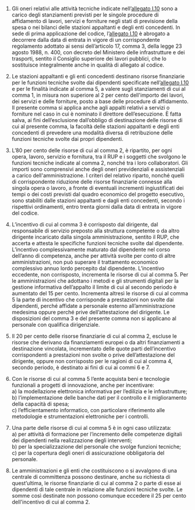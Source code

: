 1. Gli oneri relativi alle attività tecniche indicate nell’[allegato I.10](/index.html?section=attachment-1-10&version=1) sono a carico degli stanziamenti previsti per le singole procedure di affidamento di lavori, servizi e forniture negli stati di previsione della spesa o nei bilanci delle stazioni appaltanti e degli enti concedenti. In sede di prima applicazione del codice, l’[allegato I.10](/index.html?section=attachment-1-10&version=1) è abrogato a decorrere dalla data di entrata in vigore di un corrispondente regolamento adottato ai sensi dell’articolo 17, comma 3, della legge 23 agosto 1988, n. 400, con decreto del Ministero delle infrastrutture e dei trasporti, sentito il Consiglio superiore dei lavori pubblici, che lo sostituisce integralmente anche in qualità di allegato al codice.

2. Le stazioni appaltanti e gli enti concedenti destinano risorse finanziarie per le funzioni tecniche svolte dai dipendenti specificate nell’[allegato I.10](/index.html?section=attachment-1-10&version=1) e per le finalità indicate al comma 5, a valere sugli stanziamenti di cui al comma 1, in misura non superiore al 2 per cento dell'importo dei lavori, dei servizi e delle forniture, posto a base delle procedure di affidamento. Il presente comma si applica anche agli appalti relativi a servizi o forniture nel caso in cui è nominato il direttore dell’esecuzione. È fatta salva, ai fini dell’esclusione dall’obbligo di destinazione delle risorse di cui al presente comma, la facoltà delle stazioni appaltanti e degli enti concedenti di prevedere una modalità diversa di retribuzione delle funzioni tecniche svolte dai propri dipendenti.
3. L’80 per cento delle risorse di cui al comma 2, è ripartito, per ogni opera, lavoro, servizio e fornitura, tra il RUP e i soggetti che svolgono le funzioni tecniche indicate al comma 2, nonché tra i loro collaboratori. Gli importi sono comprensivi anche degli oneri previdenziali e assistenziali a carico dell'amministrazione. I criteri del relativo riparto, nonché quelli di corrispondente riduzione delle risorse finanziarie connesse alla singola opera o lavoro, a fronte di eventuali incrementi ingiustificati dei tempi o dei costi previsti dal quadro economico del progetto esecutivo, sono stabiliti dalle stazioni appaltanti e dagli enti concedenti, secondo i rispettivi ordinamenti, entro trenta giorni dalla data di entrata in vigore del codice.

4. L’incentivo di cui al comma 3 è corrisposto dal dirigente, dal responsabile di servizio preposto alla struttura competente o da altro dirigente incaricato dalla singola amministrazione, sentito il RUP, che accerta e attesta le specifiche funzioni tecniche svolte dal dipendente. L’incentivo complessivamente maturato dal dipendente nel corso dell’anno di competenza, anche per attività svolte per conto di altre amministrazioni, non può superare il trattamento economico complessivo annuo lordo percepito dal dipendente. L’incentivo eccedente, non corrisposto, incrementa le risorse di cui al comma 5. Per le amministrazioni che adottano i metodi e gli strumenti digitali per la gestione informativa dell’appalto il limite di cui al secondo periodo è aumentato del 15 per cento. Incrementa altresì le risorse di cui al comma 5 la parte di incentivo che corrisponde a prestazioni non svolte dai dipendenti, perché affidate a personale esterno all’amministrazione medesima oppure perché prive dell’attestazione del dirigente. Le disposizioni del comma 3 e del presente comma non si applicano al personale con qualifica dirigenziale.

5. Il 20 per cento delle risorse finanziarie di cui al comma 2, escluse le risorse che derivano da finanziamenti europei o da altri finanziamenti a destinazione vincolata, incrementato delle quote parti dell’incentivo corrispondenti a prestazioni non svolte o prive dell’attestazione del dirigente, oppure non corrisposto per le ragioni di cui al comma 4, secondo periodo, è destinato ai fini di cui ai commi 6 e 7.

6. Con le risorse di cui al comma 5 l’ente acquista beni e tecnologie funzionali a progetti di innovazione, anche per incentivare:<br>a) la modellazione elettronica informativa per l’edilizia e le infrastrutture;<br>b) l’implementazione delle banche dati per il controllo e il miglioramento della capacità di spesa;<br>c) l’efficientamento informatico, con particolare riferimento alle metodologie e strumentazioni elettroniche per i controlli.

7. Una parte delle risorse di cui al comma 5 è in ogni caso utilizzata:<br>a) per attività di formazione per l’incremento delle competenze digitali dei dipendenti nella realizzazione degli interventi;<br>b) per la specializzazione del personale che svolge funzioni tecniche;<br>c) per la copertura degli oneri di assicurazione obbligatoria del personale.

8. Le amministrazioni e gli enti che costituiscono o si avvalgono di una centrale di committenza possono destinare, anche su richiesta di quest’ultima, le risorse finanziarie di cui al comma 2 o parte di esse ai dipendenti di tale centrale in relazione alle funzioni tecniche svolte. Le somme così destinate non possono comunque eccedere il 25 per cento dell'incentivo di cui al comma 2.